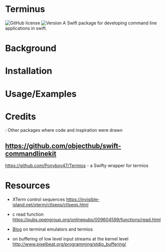 # Terminus
![GitHub license](https://img.shields.io/github/license/jbadger3/SwiftAnnoy) ![Version](https://img.shields.io/github/v/tag/jbadger3/Terminus)
A Swift package for developing command line applications in swift.


# Background

# Installation

# Usage/Examples



# Credits

: Other packages where code and inspiration were drawn
## https://github.com/objecthub/swift-commandlinekit
https://github.com/Ponyboy47/Termios - a Swifty wrapper for termios

# Resources
* XTerm control sequences https://invisible-island.net/xterm/ctlseqs/ctlseqs.html
* c read function https://pubs.opengroup.org/onlinepubs/009604599/functions/read.html
* [Blog](https://blog.nelhage.com/2009/12/a-brief-introduction-to-termios/) on terminal emulators and termios 

* on buffering of low level input streams at the kernel level http://www.pixelbeat.org/programming/stdio_buffering/

